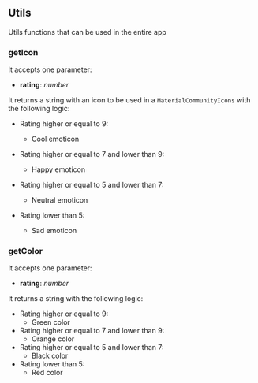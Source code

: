 ## Utils

Utils functions that can be used in the entire app

### getIcon

It accepts one parameter:

-   **rating**: _number_

It returns a string with an icon to be used in a `MaterialCommunityIcons` with the following logic:

-   Rating higher or equal to 9:
    -   Cool emoticon
-   Rating higher or equal to 7 and lower than 9:
    -   Happy emoticon
-   Rating higher or equal to 5 and lower than 7:

    -   Neutral emoticon

-   Rating lower than 5:

    -   Sad emoticon

### getColor

It accepts one parameter:

-   **rating**: _number_

It returns a string with the following logic:

-   Rating higher or equal to 9:
    -   Green color
-   Rating higher or equal to 7 and lower than 9:
    -   Orange color
-   Rating higher or equal to 5 and lower than 7:
    -   Black color
-   Rating lower than 5:
    -   Red color
